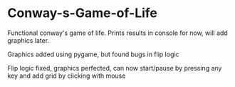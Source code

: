 # Conway-s-Game-of-Life

Functional conway's game of life. Prints results in console for now, will add graphics later.

Graphics added using pygame, but found bugs in flip logic

Flip logic fixed, graphics perfected, can now start/pause by pressing any key and add grid by clicking with mouse